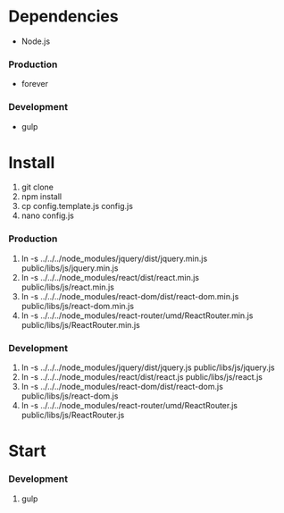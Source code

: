 # Dependencies
+ Node.js

### Production
+ forever

### Development
+ gulp


# Install
1. git clone
2. npm install
3. cp config.template.js config.js
4. nano config.js

### Production
1. ln -s ../../../node_modules/jquery/dist/jquery.min.js public/libs/js/jquery.min.js
2. ln -s ../../../node_modules/react/dist/react.min.js public/libs/js/react.min.js
3. ln -s ../../../node_modules/react-dom/dist/react-dom.min.js public/libs/js/react-dom.min.js
4. ln -s ../../../node_modules/react-router/umd/ReactRouter.min.js public/libs/js/ReactRouter.min.js

### Development
1. ln -s ../../../node_modules/jquery/dist/jquery.js public/libs/js/jquery.js
2. ln -s ../../../node_modules/react/dist/react.js public/libs/js/react.js
3. ln -s ../../../node_modules/react-dom/dist/react-dom.js public/libs/js/react-dom.js
4. ln -s ../../../node_modules/react-router/umd/ReactRouter.js public/libs/js/ReactRouter.js


# Start

### Development
1. gulp
